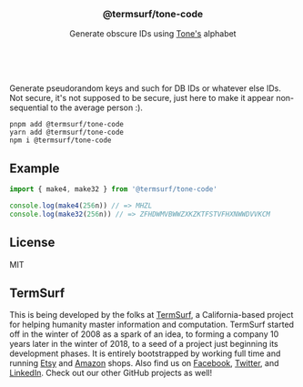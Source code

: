 <br/>
<br/>
<br/>
<br/>
<br/>
<br/>
<br/>

<h3 align='center'>@termsurf/tone-code</h3>
<p align='center'>
  Generate obscure IDs using <a href="https://github.com/termsurf/tone">Tone's</a> alphabet
</p>

<br/>
<br/>
<br/>

Generate pseudorandom keys and such for DB IDs or whatever else IDs. Not
secure, it's not supposed to be secure, just here to make it appear
non-sequential to the average person :).

```
pnpm add @termsurf/tone-code
yarn add @termsurf/tone-code
npm i @termsurf/tone-code
```

## Example

```ts
import { make4, make32 } from '@termsurf/tone-code'

console.log(make4(256n)) // => MHZL
console.log(make32(256n)) // => ZFHDWMVBWWZXKZKTFSTVFHXNWWDVVKCM
```

## License

MIT

## TermSurf

This is being developed by the folks at [TermSurf](https://term.surf), a
California-based project for helping humanity master information and
computation. TermSurf started off in the winter of 2008 as a spark of an
idea, to forming a company 10 years later in the winter of 2018, to a
seed of a project just beginning its development phases. It is entirely
bootstrapped by working full time and running
[Etsy](https://etsy.com/shop/termsurf) and
[Amazon](https://www.amazon.com/s?rh=p_27%3AMount+Build) shops. Also
find us on [Facebook](https://www.facebook.com/termsurf),
[Twitter](https://twitter.com/termsurf), and
[LinkedIn](https://www.linkedin.com/company/termsurf). Check out our
other GitHub projects as well!
